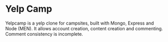 # Yelp Camp
 
Yelpcamp is a yelp clone for campsites, built with Mongo, Express and Node (MEN).
It allows account creation, content creation and commenting. Comment consistency is incomplete.
